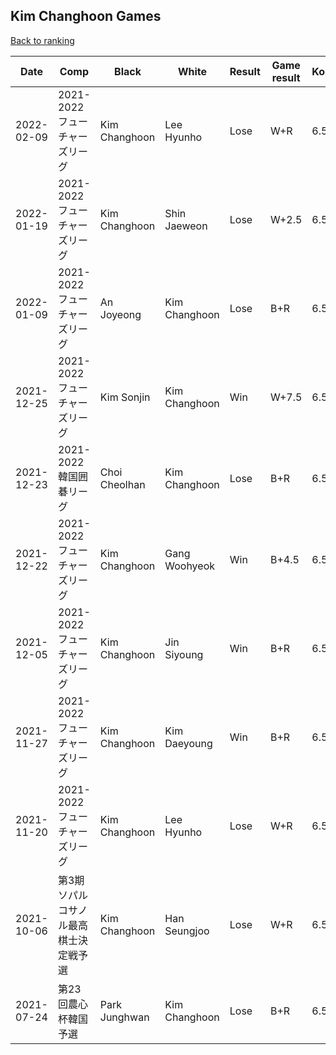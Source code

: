 ## Kim Changhoon Games

[Back to ranking](../../index.md)




| **Date** | **Comp** | **Black** | **White** | **Result** | **Game result** | **Komi** | **Rating** | **Diff** | 
| --- | --- | --- | --- | --- | --- | --- | --- | --- |
| 2022-02-09 | 2021-2022フューチャーズリーグ | Kim Changhoon | Lee Hyunho | Lose | W+R | 6.5 | 3238.0 | -83.0 | 
| 2022-01-19 | 2021-2022フューチャーズリーグ | Kim Changhoon | Shin Jaeweon | Lose | W+2.5 | 6.5 | 3321.0 | 32.0 | 
| 2022-01-09 | 2021-2022フューチャーズリーグ | An Joyeong | Kim Changhoon | Lose | B+R | 6.5 | 3289.0 | -16.0 | 
| 2021-12-25 | 2021-2022フューチャーズリーグ | Kim Sonjin | Kim Changhoon | Win | W+7.5 | 6.5 | 3305.0 | -22.0 | 
| 2021-12-23 | 2021-2022韓国囲碁リーグ | Choi Cheolhan | Kim Changhoon | Lose | B+R | 6.5 | 3327.0 | 5.0 | 
| 2021-12-22 | 2021-2022フューチャーズリーグ | Kim Changhoon | Gang Woohyeok | Win | B+4.5 | 6.5 | 3322.0 | -25.0 | 
| 2021-12-05 | 2021-2022フューチャーズリーグ | Kim Changhoon | Jin Siyoung | Win | B+R | 6.5 | 3347.0 | 24.0 | 
| 2021-11-27 | 2021-2022フューチャーズリーグ | Kim Changhoon | Kim Daeyoung | Win | B+R | 6.5 | 3323.0 | -2.0 | 
| 2021-11-20 | 2021-2022フューチャーズリーグ | Kim Changhoon | Lee Hyunho | Lose | W+R | 6.5 | 3325.0 | 25.0 | 
| 2021-10-06 | 第3期ソパルコサノル最高棋士決定戦予選 | Kim Changhoon | Han Seungjoo | Lose | W+R | 6.5 | 3300.0 | -86.0 | 
| 2021-07-24 | 第23回農心杯韓国予選 | Park Junghwan | Kim Changhoon | Lose | B+R | 6.5 | 3386.0 | missing |




